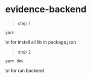 # evidence-backend

> step 1

```
yarn

```
\n for install all lib in package.json

> step 2

```
yarn dev

```
\n for run backend